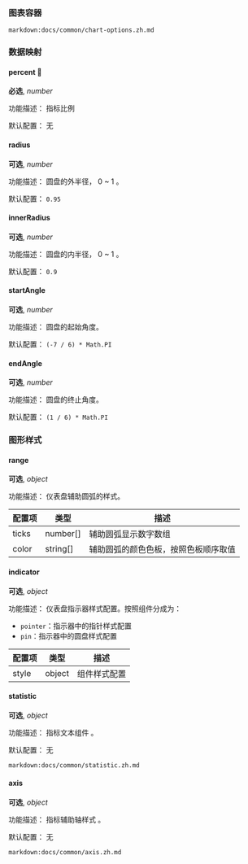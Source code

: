  

### 图表容器

`markdown:docs/common/chart-options.zh.md`

### 数据映射

#### percent 📌

**必选**, _number_

功能描述： 指标比例

默认配置： 无

#### radius

**可选**, _number_

功能描述： 圆盘的外半径， 0 ~ 1 。

默认配置： `0.95`

#### innerRadius

**可选**, _number_

功能描述： 圆盘的内半径， 0 ~ 1 。

默认配置： `0.9`

#### startAngle

**可选**, _number_

功能描述： 圆盘的起始角度。

默认配置： `(-7 / 6) * Math.PI`

#### endAngle

**可选**, _number_

功能描述： 圆盘的终止角度。

默认配置： `(1 / 6) * Math.PI`

### 图形样式

#### range

**可选**, _object_

功能描述： 仪表盘辅助圆弧的样式。

| 配置项  | 类型                   | 描述     |
| ------- | ---------------------- | -------- |
| ticks  | number[] | 辅助圆弧显示数字数组     |
| color | string[] | 辅助圆弧的颜色色板，按照色板顺序取值 |

#### indicator

**可选**, _object_

功能描述： 仪表盘指示器样式配置。按照组件分成为：

 - `pointer`：指示器中的指针样式配置
 - `pin`：指示器中的圆盘样式配置

| 配置项    | 类型     | 描述                 |
| --------- | -------- | -------------------- |
| style     | object   | 组件样式配置       |

#### statistic

**可选**, _object_

功能描述： 指标文本组件 。

默认配置： 无

`markdown:docs/common/statistic.zh.md`

#### axis

**可选**, _object_

功能描述： 指标辅助轴样式 。

默认配置： 无

`markdown:docs/common/axis.zh.md`

